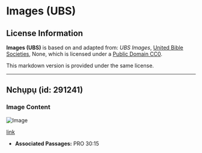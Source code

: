 # Images (UBS)

## License Information

**Images (UBS)** is based on and adapted from: _UBS Images_, [United Bible Societies](https://unitedbiblesocieties.org/), None, which is licensed under a [Public Domain CC0](https://creativecommons.org/public-domain/cc0/).

This markdown version is provided under the same license.



--------------------------------

## Nchụpụ (id: 291241)

### Image Content

![Image](https://cdn.aquifer.bible/aquifer-content/resources/Media/WEB-0582_leech.jpg)

[link](https://cdn.aquifer.bible/aquifer-content/resources/Media/WEB-0582_leech.jpg)

* **Associated Passages:** PRO 30:15

